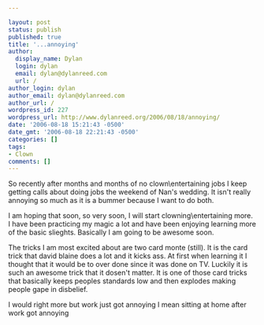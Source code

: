 ```yaml
---

layout: post
status: publish
published: true
title: '...annoying'
author:
  display_name: Dylan
  login: dylan
  email: dylan@dylanreed.com
  url: /
author_login: dylan
author_email: dylan@dylanreed.com
author_url: /
wordpress_id: 227
wordpress_url: http://www.dylanreed.org/2006/08/18/annoying/
date: '2006-08-18 15:21:43 -0500'
date_gmt: '2006-08-18 22:21:43 -0500'
categories: []
tags:
- Clown
comments: []
---
```


So recently after months and months of no clown\entertaining jobs I keep getting calls about doing jobs the weekend of Nan's wedding. It isn't really annoying so much as it is a bummer because I want to do both.

I am hoping that soon, so very soon, I will start clowning\entertaining more. I have been practicing my magic a lot and have been enjoying learning more of the basic slieghts. Basically I am going to be awesome soon.

The tricks I am most excited about are two card monte (still). It is the card trick that david blaine does a lot and it kicks ass. At first when learning it I thought that it would be to over done since it was done on TV. Luckily it is such an awesome trick that it dosen't matter. It is one of those card tricks that basically keeps peoples standards low and then explodes making people gape in disbelief.

I would right more but work just got annoying I mean sitting at home after work got annoying
